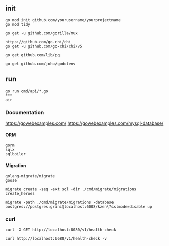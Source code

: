 ## init

```
go mod init github.com/yourusername/yourprojectname
go mod tidy
```

```
go get -u github.com/gorilla/mux

https://github.com/go-chi/chi
go get -u github.com/go-chi/chi/v5
```

```
go get github.com/lib/pq
```

```
go get github.com/joho/godotenv
```

## run

```
go run cmd/api/*.go
***
air
```

### Documentation
https://gowebexamples.com/
https://gowebexamples.com/mysql-database/

#### ORM

```
gorm
sqlx
sqlboiler
```

#### Migration

```
golang-migrate/migrate
goose
```

```
migrate create -seq -ext sql -dir ./cmd/migrate/migrations create_heroes  

migrate -path ./cmd/migrate/migrations -database postgres://postgres:grini@localhost:6008/kzen\?sslmode=disable up

```

### curl

```
curl -X GET http://localhost:8080/v1/health-check

curl http://localhost:6688/v1/health-check -v
```
